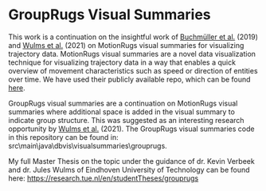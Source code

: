 # GroupRugs Visual Summaries
This work is a continuation on the insightful work of [Buchmüller et al.](https://www.computer.org/csdl/journal/tg/2019/01/08440823/17D45W2WyxW) (2019) and [Wulms et al.](https://ieeexplore.ieee.org/document/9438758) (2021) on MotionRugs visual summaries for visualizing trajectory data. MotionRugs visual summaries are a novel data visualization technique for visualizing trajectory data in a way that enables a quick overview of movement characteristics such as speed or direction of entities over time. We have used their publicly available repo, which can be found [here](https://github.com/jbuchmueller/motionrugs/tree/master).

GroupRugs visual summaries are a continuation on MotionRugs visual summaries where additional space is added in the visual summary to indicate group structure. This was suggested as an interesting research opportunity by [Wulms et al.](https://ieeexplore.ieee.org/document/9438758) (2021). The GroupRugs visual summaries code in this repository can be found in: src\main\java\dbvis\visualsummaries\grouprugs.

My full Master Thesis on the topic under the guidance of dr. Kevin Verbeek and dr. Jules Wulms of Eindhoven University of Technology can be found here: https://research.tue.nl/en/studentTheses/grouprugs
